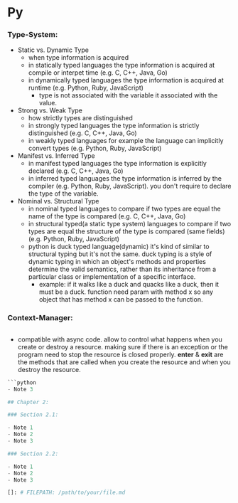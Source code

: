 # Py


### Type-System:

- Static vs. Dynamic Type
    - when type information is acquired
    - in statically typed languages the type information is acquired at compile or interpet time (e.g. C, C++, Java, Go)
    - in dynamically typed languages the type information is acquired at runtime (e.g. Python, Ruby, JavaScript)
      - type is not associated with the variable it associated with the value.
- Strong vs. Weak Type
    - how strictly types are distinguished
    - in strongly typed languages the type information is strictly distinguished (e.g. C, C++, Java, Go)
    - in weakly typed languages for example the language can implicitly convert types (e.g. Python, Ruby, JavaScript)
- Manifest vs. Inferred Type
    - in manifest typed languages the type information is explicitly declared (e.g. C, C++, Java, Go)
    - in inferred typed languages the type information is inferred by the compiler (e.g. Python, Ruby, JavaScript). you don't require to declare the type of the variable.
- Nominal vs. Structural Type
    - in nominal typed languages to compare if two types are equal the name of the type is compared (e.g. C, C++, Java, Go)
    - in structural typed(a static type system) languages to compare if two types are equal the structure of the type is compared (same fields) (e.g. Python, Ruby, JavaScript)
    - python is duck typed language(dynamic) it's kind of similar to structural typing but it's not the same. duck typing is a style of dynamic typing in which an object's methods and properties determine the valid semantics, rather than its inheritance from a particular class or implementation of a specific interface.
      - example: if it walks like a duck and quacks like a duck, then it must be a duck. function need param with method x so any object that has method x can be passed to the function.

### Context-Manager:
## 

- compatible with async code. allow to control what happens when you create or destroy a resource. making sure if there is an exception or the program need to stop the resource is closed properly.
__enter__ & __exit__ are the methods that are called when you create the resource and  when you destroy the resource.
```python
```python
- Note 3

## Chapter 2:

### Section 2.1:

- Note 1
- Note 2
- Note 3

### Section 2.2:

- Note 1
- Note 2
- Note 3

[]: # FILEPATH: /path/to/your/file.md
